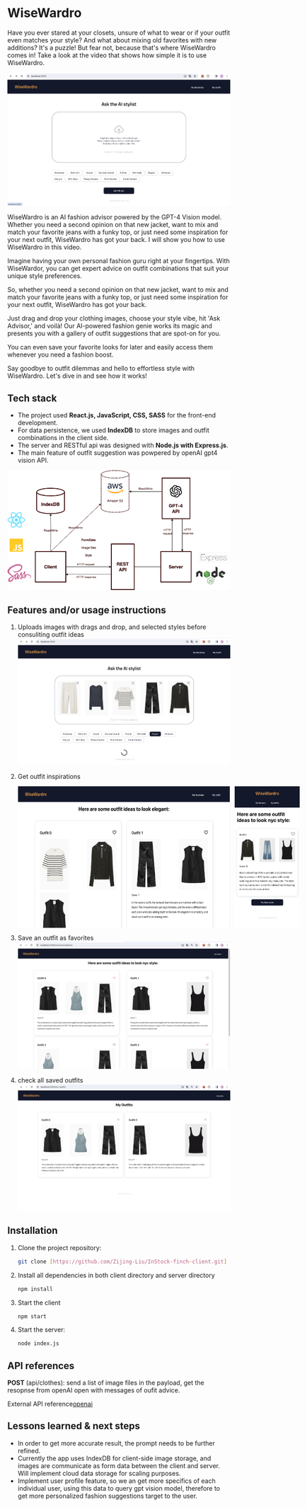 # WiseWardro

Have you ever stared at your closets, unsure of what to wear or if your outfit even matches your style? And what about mixing old favorites with new additions? It's a puzzle! But fear not, because that's where WiseWardro comes in! Take a look at the video that shows how simple it is to use WiseWardro.

[![Demo of WiseWardro](./readme_assets/homepage.png)](https://youtu.be/pKMiv-bPQ00)

WiseWardro is an AI fashion advisor powered by the GPT-4 Vision model. Whether you need a second opinion on that new jacket, want to mix and match your favorite jeans with a funky top, or just need some inspiration for your next outfit, WiseWardro has got your back. I will show you how to use WiseWardro in this video.

Imagine having your own personal fashion guru right at your fingertips. With WiseWardor, you can get expert advice on outfit combinations that suit your unique style preferences.

So, whether you need a second opinion on that new jacket, want to mix and match your favorite jeans with a funky top, or just need some inspiration for your next outfit, WiseWardro has got your back.

Just drag and drop your clothing images, choose your style vibe, hit 'Ask Advisor,' and voilà! Our AI-powered fashion genie works its magic and presents you with a gallery of outfit suggestions that are spot-on for you.

You can even save your favorite looks for later and easily access them whenever you need a fashion boost.

Say goodbye to outfit dilemmas and hello to effortless style with WiseWardro. Let's dive in and see how it works!

## Tech stack

- The project used **React.js, JavaScript, CSS, SASS** for the front-end development.
- For data persistence, we used **IndexDB** to store images and outfit combinations in the client side.
- The server and RESTful api was designed with **Node.js with Express.js**.
- The main feature of outfit suggestion was powpered by openAI gpt4 vision API.

![Project Architecture and Tech Stack](./readme_assets/WiseWardro_architect_bk.png)

## Features and/or usage instructions

1. Uploads images with drags and drop, and selected styles before consuliting outfit ideas
   ![upload images](./readme_assets/upload_images.png)

2. Get outfit inspirations
   <div style="display: flex; justify-content: space-between">
     <img  src="./readme_assets/recommendations.png" alt="get outfit ideas desktop view" height="320px" width="auto" style="margin-right: 10px;" />
     <img src="./readme_assets/recommendations_mobile.png" alt="get outfit ideas mobile view" height="320px"  width="auto" />
   </div>
3. Save an outfit as favorites
   ![save or remove an outfit](./readme_assets/fav_unfav_outfits.png)

4. check all saved outfits
   ![my favorite outfits](./readme_assets/my-outfits.png)

## Installation

1. Clone the project repository:

   ```bash
   git clone [https://github.com/Zijing-Liu/InStock-finch-client.git]
   ```

2. Install all dependencies in both client directory and server directory

   ```bash
   npm install
   ```

3. Start the client

   ```bash
   npm start
   ```

4. Start the server:
   ```bash
   node index.js
   ```

## API references

**POST** (api/clothes): send a list of image files in the payload, get the resopnse from openAI open with messages of oufit advice.

External API reference[openai](https://platform.openai.com/docs/guides/vision)

## Lessons learned & next steps

- In order to get more accurate result, the prompt needs to be further refined.
- Currently the app uses IndexDB for client-side image storage, and images are communicate as form data between the client and server. Will implement cloud data storage for scaling purposes.
- Implement user profile feature, so we an get more specifics of each individual user, using this data to query gpt vision model, therefore to get more personalized fashion suggestions target to the user.
